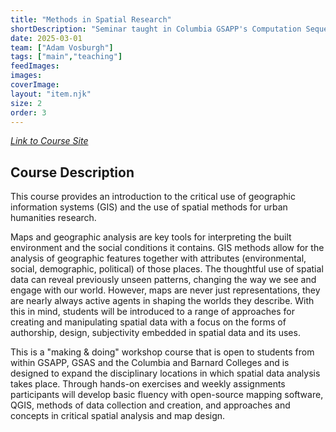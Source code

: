 ```yaml
---
title: "Methods in Spatial Research"
shortDescription: "Seminar taught in Columbia GSAPP's Computation Sequence."
date: 2025-03-01
team: ["Adam Vosburgh"]
tags: ["main","teaching"]
feedImages: 
images:
coverImage: 
layout: "item.njk"
size: 2
order: 3
---
```


*[Link to Course Site](methodsinspatialresearch.xyz)*

## Course Description

This course provides an introduction to the critical use of geographic information systems (GIS) and the use of spatial methods for urban humanities research.

Maps and geographic analysis are key tools for interpreting the built environment and the social conditions it contains. GIS methods allow for the analysis of geographic features together with attributes (environmental, social, demographic, political) of those places. The thoughtful use of spatial data can reveal previously unseen patterns, changing the way we see and engage with our world. However, maps are never just representations, they are nearly always active agents in shaping the worlds they describe. With this in mind, students will be introduced to a range of approaches for creating and manipulating spatial data with a focus on the forms of authorship, design, subjectivity embedded in spatial data and its uses.

This is a "making & doing" workshop course that is open to students from within GSAPP, GSAS and the Columbia and Barnard Colleges and is designed to expand the disciplinary locations in which spatial data analysis takes place. Through hands-on exercises and weekly assignments participants will develop basic fluency with open-source mapping software, QGIS, methods of data collection and creation, and approaches and concepts in critical spatial analysis and map design.